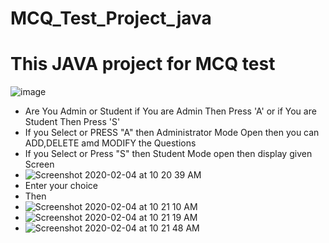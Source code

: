 # MCQ_Test_Project_java
# This JAVA project for MCQ test
![image](https://user-images.githubusercontent.com/56776660/73776224-5dd12000-4755-11ea-926f-73e4ec1647e2.png)
* Are You Admin or Student if You are Admin Then Press 'A' or if You are Student Then Press 'S'
* If you Select or PRESS "A" then Administrator Mode Open then you can ADD,DELETE amd MODIFY the Questions
* If you Select or Press "S" then Student Mode open then display given Screen
* ![Screenshot 2020-02-04 at 10 20 39 AM](https://user-images.githubusercontent.com/56776660/73777457-78a49400-4757-11ea-902a-9a329eaf1d32.png)
* Enter your choice 
* Then
* ![Screenshot 2020-02-04 at 10 21 10 AM](https://user-images.githubusercontent.com/56776660/73777635-d5a04a00-4757-11ea-8d4d-1bd2e7d05c57.png)
* ![Screenshot 2020-02-04 at 10 21 19 AM](https://user-images.githubusercontent.com/56776660/73777787-14360480-4758-11ea-9042-cb0014d76ffc.png)
* ![Screenshot 2020-02-04 at 10 21 48 AM](https://user-images.githubusercontent.com/56776660/73854266-3a16e400-4800-11ea-8696-85764e6e76cb.png)
